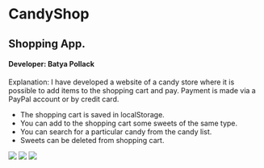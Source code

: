 # CandyShop

<h2> Shopping App. </h2>
<h4> Developer: Batya Pollack </h4>

Explanation: I have developed a website of a candy store where it is possible to add items to the shopping cart and pay.
Payment is made via a PayPal account or by credit card.

- The shopping cart is saved in localStorage.
- You can add to the shopping cart some sweets of the same type.
- You can search for a particular candy from the candy list.
- Sweets can be deleted from shopping cart.




  
<img src="https://user-images.githubusercontent.com/70886925/107126663-cf3c3500-68b9-11eb-9955-564afb550859.PNG"/> 
<img src="https://user-images.githubusercontent.com/70886925/107126668-d400e900-68b9-11eb-9a70-1d8db2860b09.PNG"/> 
<img src="https://user-images.githubusercontent.com/70886925/107126669-d5321600-68b9-11eb-9de9-81c3944d54d8.PNG"/> 

